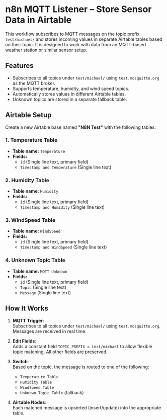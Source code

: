# n8n MQTT Listener – Store Sensor Data in Airtable

This workflow subscribes to MQTT messages on the topic prefix `test/michael/` and stores incoming values in separate Airtable tables based on their topic. It is designed to work with data from an MQTT-based weather station or similar sensor setup.

## Features

- Subscribes to all topics under `test/michael/` using `test.mosquitto.org` as the MQTT broker.
- Supports temperature, humidity, and wind speed topics.
- Automatically stores values in different Airtable tables.
- Unknown topics are stored in a separate fallback table.

## Airtable Setup

Create a new Airtable base named **"N8N Test"** with the following tables:

### 1. Temperature Table

- **Table name:** `Temperature`
- **Fields:**
  - `id` (Single line text, primary field)
  - `Timestamp and Temperature` (Single line text)

### 2. Humidity Table

- **Table name:** `Humidity`
- **Fields:**
  - `id` (Single line text, primary field)
  - `Timestamp and Humidity` (Single line text)

### 3. WindSpeed Table

- **Table name:** `WindSpeed`
- **Fields:**
  - `id` (Single line text, primary field)
  - `Timestamp and WindSpeed` (Single line text)

### 4. Unknown Topic Table

- **Table name:** `MQTT Unknown`
- **Fields:**
  - `id` (Single line text, primary field)
  - `Topic` (Single line text)
  - `Message` (Single line text)

## How It Works

1. **MQTT Trigger**:  
   Subscribes to all topics under `test/michael/` using `test.mosquitto.org`. Messages are received in real time.

2. **Edit Fields**:  
   Adds a constant field `TOPIC_PREFIX = test/michael` to allow flexible topic matching. All other fields are preserved.

3. **Switch**:  
   Based on the topic, the message is routed to one of the following:
   - `Temperature Table`
   - `Humidity Table`
   - `WindSpeed Table`
   - `Unknown Topic Table` (fallback)

4. **Airtable Nodes**:  
   Each matched message is upserted (insert/update) into the appropriate table.

